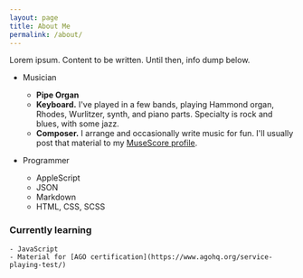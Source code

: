 ```yaml
---
layout: page
title: About Me
permalink: /about/
---
```


Lorem ipsum. Content to be written. Until then, info dump below.

- Musician
	- **Pipe Organ**
    - **Keyboard.** I've played in a few bands, playing Hammond organ, Rhodes, Wurlitzer, synth, and piano parts. Specialty is rock and blues, with some jazz.
    - **Composer.** I arrange and occasionally write music for fun. I'll usually post that material to my [MuseScore profile](https://musescore.com/jpcranford/).

- Programmer
	- AppleScript
	- JSON
	- Markdown
	- HTML, CSS, SCSS

### Currently learning
	- JavaScript
	- Material for [AGO certification](https://www.agohq.org/service-playing-test/)
